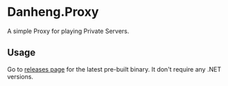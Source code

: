 # Danheng.Proxy

A simple Proxy for playing Private Servers.

## Usage

Go to [releases page](https://github.com/Deuteriunt/Danheng-Proxy/releases) for the latest pre-built binary. It don't require any .NET versions.
